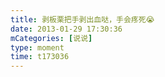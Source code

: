 ```yaml
---
title: 剥板栗把手剥出血哒，手会疼死😭
date: 2013-01-29 17:30:36
mCategories: [说说]
type: moment
time: t173036
---
```


